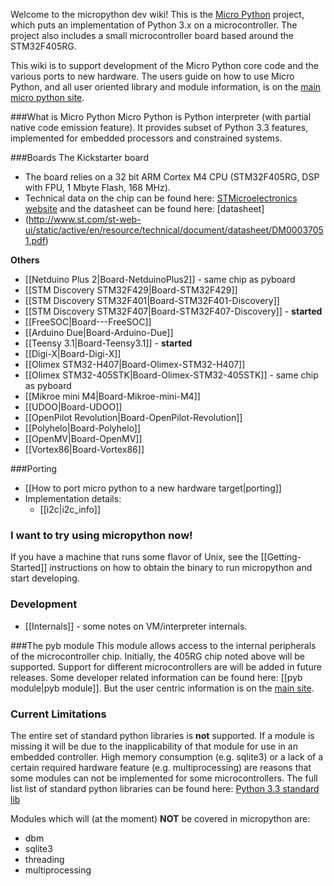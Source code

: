 Welcome to the micropython dev wiki!
This is the [Micro Python](http://micropython.org/) project, which puts an implementation of Python 3.x on a microcontroller. The project also includes a small microcontroller board based around the STM32F405RG.

This wiki is to support development of the Micro Python core code and the various ports to new hardware.
The users guide on how to use Micro Python, and all user oriented library and module information, is on the [main micro python site](http://micropython.org/).

###What is Micro Python
Micro Python is Python interpreter (with partial native code emission feature). It provides subset of Python 3.3 features, implemented for embedded processors and constrained systems.

###Boards
The Kickstarter board
* The board relies on a 32 bit ARM Cortex M4 CPU (STM32F405RG, DSP with FPU, 1 Mbyte Flash, 168 MHz).
* Technical data on the chip can be found here: [STMicroelectronics website](http://www.st.com/web/catalog/mmc/FM141/SC1169/SS1577/LN1035/PF252144) and the datasheet can be found here: [datasheet]
* (http://www.st.com/st-web-ui/static/active/en/resource/technical/document/datasheet/DM00037051.pdf)

**Others**
* [[Netduino Plus 2|Board-NetduinoPlus2]] - same chip as pyboard
* [[STM Discovery STM32F429|Board-STM32F429]]
* [[STM Discovery STM32F401|Board-STM32F401-Discovery]]
* [[STM Discovery STM32F407|Board-STM32F407-Discovery]] - **started**
* [[FreeSOC|Board---FreeSOC]]
* [[Arduino Due|Board-Arduino-Due]]
* [[Teensy 3.1|Board-Teensy3.1]] - **started**
* [[Digi-X|Board-Digi-X]]
* [[Olimex STM32-H407|Board-Olimex-STM32-H407]]
* [[Olimex STM32-405STK|Board-Olimex-STM32-405STK]] - same chip as pyboard
* [[Mikroe mini M4|Board-Mikroe-mini-M4]]
* [[UDOO|Board-UDOO]]
* [[OpenPilot Revolution|Board-OpenPilot-Revolution]]
* [[Polyhelo|Board-Polyhelo]]
* [[OpenMV|Board-OpenMV]]
* [[Vortex86|Board-Vortex86]]

###Porting
* [[How to port micro python to a new hardware target|porting]]
* Implementation details:
    - [[i2c|i2c_info]]

### I want to try using micropython now!
If you have a machine that runs some flavor of Unix, see the [[Getting-Started]] instructions on how to obtain the binary to run micropython and start developing.

### Development
* [[Internals]] - some notes on VM/interpreter internals.

###The pyb module
This module allows access to the internal peripherals of the microcontroller chip. Initially, the 405RG chip noted above will be supported. Support for different microcontrollers are will be added in future releases.
Some developer related information can be found here: [[pyb module|pyb module]]. But the user centric information is on the [main site](http://micropython.org/).

### Current Limitations
The entire set of standard python libraries is **not** supported. If a module is missing it will be due to the inapplicability of that module for use in an embedded controller. High memory consumption (e.g. sqlite3) or a lack of a certain required hardware feature (e.g. multiprocessing) are reasons that some modules can not be implemented for some microcontrollers. 
The full list list of standard python libraries can be found here: [Python 3.3 standard lib](http://docs.python.org/3/library/) 

Modules which will (at the moment) **NOT** be covered in micropython are:

* dbm
* sqlite3
* threading
* multiprocessing


